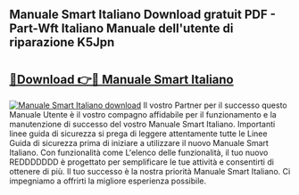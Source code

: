 ## Manuale Smart Italiano Download gratuit PDF - Part-Wft Italiano Manuale dell'utente di riparazione K5Jpn

# <h2><a href="http://dfbntrf.blite.top/?on=Manuale+Smart+Italiano">🔗Download 👉🔴 Manuale Smart Italiano</a></h2>

[![Manuale Smart Italiano download](https://i.imgur.com/lujVjoI.png)](http://dfbntrf.blite.top/?on=Manuale+Smart+Italiano)
Il vostro Partner per il successo questo Manuale Utente è il vostro compagno affidabile per il funzionamento e la manutenzione di successo del vostro Manuale Smart Italiano. Importanti linee guida di sicurezza si prega di leggere attentamente tutte le Linee Guida di sicurezza prima di iniziare a utilizzare il nuovo Manuale Smart Italiano. Con funzionalità come L'elenco delle funzionalità, il tuo nuovo REDDDDDDD è progettato per semplificare le tue attività e consentirti di ottenere di più. Il tuo successo è la nostra priorità Manuale Smart Italiano. Ci impegniamo a offrirti la migliore esperienza possibile.
